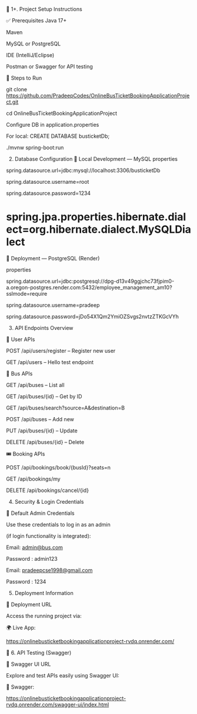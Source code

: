 🧰 1+. Project Setup Instructions

✅ Prerequisites
Java 17+

Maven

MySQL or PostgreSQL

IDE (IntelliJ/Eclipse)

Postman or Swagger for API testing


🔧 Steps to Run

git clone https://github.com/PradeepCodes/OnlineBusTicketBookingApplicationProject.git

cd OnlineBusTicketBookingApplicationProject

Configure DB in application.properties

For local: CREATE DATABASE busticketDb;

./mvnw spring-boot:run


2. Database Configuration
🔧 Local Development — MySQL
properties

spring.datasource.url=jdbc:mysql://localhost:3306/busticketDb

spring.datasource.username=root

spring.datasource.password=1234

# spring.jpa.properties.hibernate.dialect=org.hibernate.dialect.MySQLDialect

🚀 Deployment — PostgreSQL (Render)

properties

spring.datasource.url=jdbc:postgresql://dpg-d13v49ggjchc73fjpim0-a.oregon-postgres.render.com:5432/employee_management_am10?sslmode=require

spring.datasource.username=pradeep

spring.datasource.password=jDo54X1Qm2YmiOZSvgs2nvtzZTKGcVYh


3. API Endpoints Overview
   
👤 User APIs

POST /api/users/register – Register new user

GET /api/users – Hello test endpoint

🚌 Bus APIs

GET /api/buses – List all

GET /api/buses/{id} – Get by ID

GET /api/buses/search?source=A&destination=B

POST /api/buses – Add new

PUT /api/buses/{id} – Update

DELETE /api/buses/{id} – Delete

🎟️ Booking APIs

POST /api/bookings/book/{busId}?seats=n

GET /api/bookings/my

DELETE /api/bookings/cancel/{id}


4. Security & Login Credentials
 
🔑 Default Admin Credentials

Use these credentials to log in as an admin

(if login functionality is integrated):

Email: admin@bus.com

Password : admin123

Email: pradeepcse1998@gmail.com

Password : 1234

5. Deployment Information
   
🔗 Deployment URL

Access the running project via:

🌍 Live App:

https://onlinebusticketbookingapplicationproject-rvdq.onrender.com/

📘 6. API Testing (Swagger)

🔗 Swagger UI URL

Explore and test APIs easily using Swagger UI:

📄 Swagger:

https://onlinebusticketbookingapplicationproject-rvdq.onrender.com/swagger-ui/index.html
